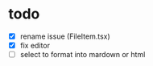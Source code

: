 # todo

- [x] rename issue (FileItem.tsx)
- [x] fix editor
- [ ] select to format into mardown or html
